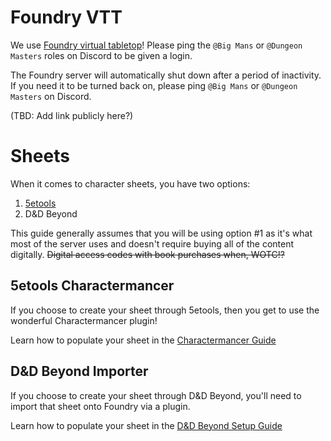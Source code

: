 # Foundry VTT
We use [Foundry virtual tabletop](https://foundryvtt.com)! Please ping the `@Big Mans` or `@Dungeon Masters` roles on Discord to be given a login. 

The Foundry server will automatically shut down after a period of inactivity. If you need it to be turned back on, please ping `@Big Mans` or `@Dungeon Masters` on Discord.

(TBD: Add link publicly here?)

# Sheets
When it comes to character sheets, you have two options:

1. [5etools](https://5e.tools)
2. D&D Beyond

This guide generally assumes that you will be using option #1 as it's what most of the server uses and doesn't require buying all of the content digitally. ~~Digital access codes with book purchases when, WOTC!?~~

## 5etools Charactermancer 
If you choose to create your sheet through 5etools, then you get to use the wonderful Charactermancer plugin! 

Learn how to populate your sheet in the [Charactermancer Guide](charactermancer.md)

## D&D Beyond Importer
If you choose to create your sheet through D&D Beyond, you'll need to import that sheet onto Foundry via a plugin.

Learn how to populate your sheet in the [D&D Beyond Setup Guide](dndbeyond.md)